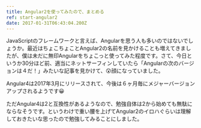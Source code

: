 ```yaml
---
title: Angular2を使ってみたので、まとめる
ref: start-angular2
date: 2017-01-31T06:43:04.200Z
---
```


JavaScriptのフレームワークと言えば、Angularを思う人も多いのではないでしょうか。最近はちょこちょことAngular2の名前を見かけることも増えてきましたが、僕は未だに無印Angularをちょこっと使ってみた程度です。さて、今日というか30分ほど前、適当にネットサーフィンしていたら「Angularの次のバージョンは４だ！」みたいな記事を見かけて、😲顔になっていました。

<say>
Angular4は2017年3月にリリースされて、今後は６ヶ月毎にメジャーバージョンアップされるようです😀
</say>

ただAngular4は2と互換性があるようなので、勉強自体は2から始めても無駄にならなそうです。というわけで重い腰を上げてAngular2のイロハぐらいは理解しておきたいな思ったので勉強してみることにしました。

<!-- break -->
